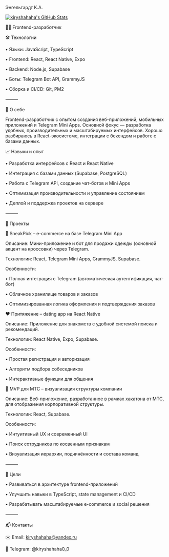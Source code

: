 Энгельгардт К.А.

[![kiryshahaha's GitHub Stats](https://github-readme-stats.vercel.app/api?username=kiryshahaha&show_icons=true&theme=github_dark)](https://github.com/kiryshahaha)


👨‍💻 Frontend-разработчик

🛠 Технологии

 • Языки: JavaScript, TypeScript

 • Frontend: React, React Native, Expo

 • Backend: Node.js, Supabase

 • Боты: Telegram Bot API, GrammyJS

 • Сборка и CI/CD: Git, PM2

⸻

📌 О себе

Frontend-разработчик с опытом создания веб-приложений, мобильных приложений и Telegram Mini Apps. Основной фокус — разработка удобных, производительных и масштабируемых интерфейсов. Хорошо разбираюсь в React-экосистеме, интеграции с бекендом и работе с базами данных.

📈 Навыки и опыт

 • Разработка интерфейсов с React и React Native

 • Интеграция с базами данных (Supabase, PostgreSQL)

 • Работа с Telegram API, создание чат-ботов и Mini Apps

 • Оптимизация производительности и управление состоянием

 • Деплой и поддержка проектов на сервере

⸻

📌 Проекты

🚀 SneakPick – e-commerce на базе Telegram Mini App

Описание: Мини-приложение и бот для продажи одежды (основной акцент на кроссовки) через Telegram.

Технологии: React, Telegram Mini Apps, GrammyJS, Supabase.

Особенности:

 • Полная интеграция с Telegram (автоматическая аутентификация, чат-бот)

 • Облачное хранилище товаров и заказов

 • Оптимизированная логика оформления и подтверждения заказов

❤️ Притяжение – dating app на React Native

Описание: Приложение для знакомств с удобной системой поиска и рекомендаций.

Технологии: React Native, Expo, Supabase.

Особенности:

 • Простая регистрация и авторизация

 • Алгоритм подбора собеседников

 • Интерактивные функции для общения

🏢 MVP для МТС – визуализация структуры компании

Описание: Веб-приложение, разработанное в рамках хакатона от МТС, для отображения корпоративной структуры.

Технологии: React, Supabase.

Особенности:

 • Интуитивный UX и современный UI

 • Поиск сотрудников по косвенным признакам

 • Визуализация иерархии, подчинённости и состава команд

⸻

🎯 Цели

 • Развиваться в архитектуре frontend-приложений

 • Улучшить навыки в TypeScript, state management и CI/CD

 • Разрабатывать масштабируемые e-commerce и social решения

⸻

📬 Контакты

✉️ Email: kiryshahaha@yandex.ru

📍 Telegram: @kiryshahaha0_0
